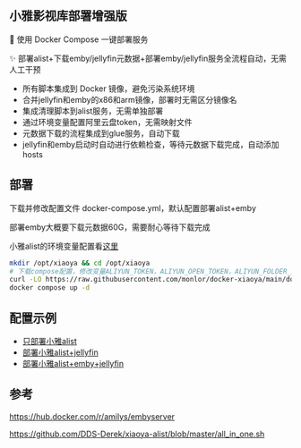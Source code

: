 ## 小雅影视库部署增强版

🚀 使用 Docker Compose 一键部署服务

✨ 部署alist+下载emby/jellyfin元数据+部署emby/jellyfin服务全流程自动，无需人工干预

* 所有脚本集成到 Docker 镜像，避免污染系统环境
* 合并jellyfin和emby的x86和arm镜像，部署时无需区分镜像名
* 集成清理脚本到alist服务，无需单独部署
* 通过环境变量配置阿里云盘token，无需映射文件
* 元数据下载的流程集成到glue服务，自动下载
* jellyfin和emby启动时自动进行依赖检查，等待元数据下载完成，自动添加hosts

## 部署

下载并修改配置文件 docker-compose.yml，默认配置部署alist+emby

部署emby大概要下载元数据60G，需要耐心等待下载完成

小雅alist的环境变量配置看[这里](/alist)

```bash
mkdir /opt/xiaoya && cd /opt/xiaoya
# 下载compose配置，修改变量ALIYUN_TOKEN，ALIYUN_OPEN_TOKEN，ALIYUN_FOLDER_ID
curl -LO https://raw.githubusercontent.com/monlor/docker-xiaoya/main/docker-compose.yml
docker compose up -d
```

## 配置示例

* [只部署小雅alist](/docker-compose-alist.yml)
* [部署小雅alist+jellyfin](/docker-compose-jellyfin.yml)
* [部署小雅alist+emby+jellyfin](/docker-compose-all.yml)

## 参考

https://hub.docker.com/r/amilys/embyserver

https://github.com/DDS-Derek/xiaoya-alist/blob/master/all_in_one.sh